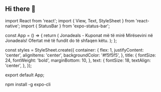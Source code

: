 ## Hi there 👋

import React from 'react';
import { View, Text, StyleSheet } from 'react-native';
import { StatusBar } from 'expo-status-bar';

const App = () => {
  return (
    <View style={styles.container}>
      <StatusBar style="auto" />
      <Text style={styles.title}>Jonadeals - Kuponat më të mirë</Text>
      <Text style={styles.text}>Mirësevini në Jonadeals! Ofertat më të fundit do të shfaqen këtu.</Text>
    </View>
  );
};

const styles = StyleSheet.create({
  container: {
    flex: 1,
    justifyContent: 'center',
    alignItems: 'center',
    backgroundColor: '#f5f5f5',
  },
  title: {
    fontSize: 24,
    fontWeight: 'bold',
    marginBottom: 10,
  },
  text: {
    fontSize: 18,
    textAlign: 'center',
  },
});

export default App;

npm install -g expo-cli
